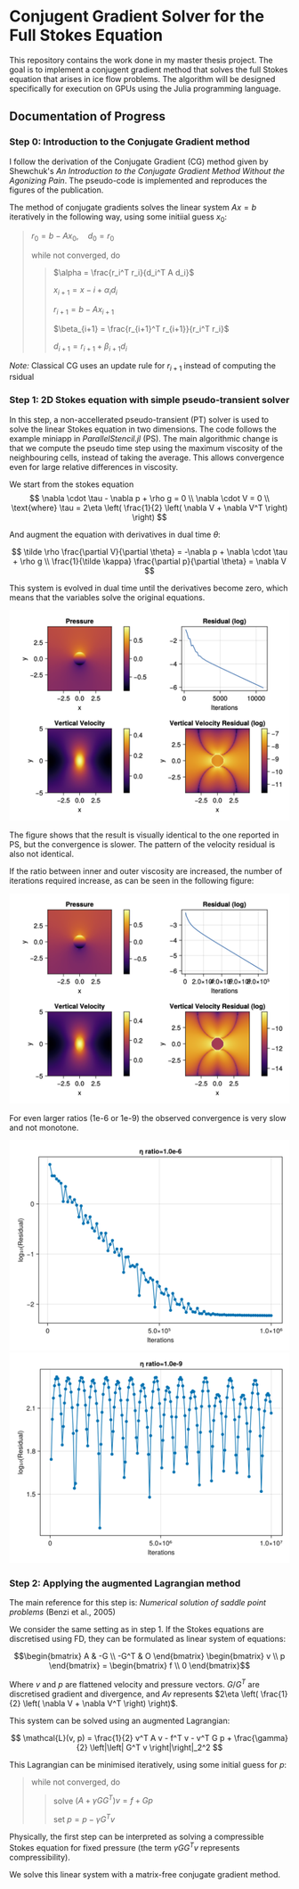 # Conjugent Gradient Solver for the Full Stokes Equation

This repository contains the work done in my master thesis project. The goal is to implement a conjugent gradient method that solves the full Stokes equation that arises in ice flow problems. The algorithm will be designed specifically for execution on GPUs using the Julia programming language.

## Documentation of Progress

### Step 0: Introduction to the Conjugate Gradient method

I follow the derivation of the Conjugate Gradient (CG) method given by Shewchuk's *An Introduction to the Conjugate Gradient Method Without the Agonizing Pain*. The pseudo-code is implemented and reproduces the figures of the publication.

The method of conjugate gradients solves the linear system $Ax = b$ iteratively in the following way, using some initiial guess $x_0$:

> $r_0 = b - Ax_0, \quad d_0 = r_0$
>
> while not converged, do
>>
>> $\alpha = \frac{r_i^T r_i}{d_i^T A d_i}$
>>
>> $x_{i+1} = x-i + \alpha_i d_i$
>>
>> $r_{i+1} = b - A x_{i+1}$
>>
>> $\beta_{i+1} = \frac{r_{i+1}^T r_{i+1}}{r_i^T r_i}$
>>
>> $d_{i+1} = r_{i+1} + \beta_{i+1} d_i$

*Note:* Classical CG uses an update rule for $r_{i+1}$ instead of computing the rsidual

### Step 1: 2D Stokes equation with simple pseudo-transient solver

In this step, a non-accellerated pseudo-transient (PT) solver is used to solve the linear Stokes equation in two dimensions. The code follows the example miniapp in *ParallelStencil.jl* (PS). The main algorithmic change is that we compute the pseudo time step using the maximum viscosity of the neighbouring cells, instead of taking the average. This allows convergence even for large relative differences in viscosity.

We start from the stokes equation
$$
\nabla \cdot \tau - \nabla p + \rho g = 0 \\
\nabla \cdot V = 0 \\
\text{where} \tau = 2\eta \left( \frac{1}{2} \left( \nabla V + \nabla V^T \right) \right)
$$

And augment the equation with derivatives in dual time $\theta$:

$$
\tilde \rho \frac{\partial V}{\partial \theta} = -\nabla p + \nabla \cdot \tau + \rho g \\
\frac{1}{\tilde \kappa} \frac{\partial p}{\partial \theta} = \nabla V
$$

This system is evolved in dual time until the derivatives become zero, which means that the variables solve the original equations. 


![Result for the setting of the miniapp](figures/1_result_miniapp.png)

The figure shows that the result is visually identical to the one reported in PS, but the convergence is slower. The pattern of the velocity residual is also not identical.

If the ratio between inner and outer viscosity are increased, the number of iterations required increase, as can be seen in the following figure:

![Result for increasing the viscosity ratio to 1e-3](figures/1_result_minus3.png)

For even larger ratios (1e-6 or 1e-9) the observed convergence is very slow and not monotone. 

![Convergence for viscosity ratio of 1e-6](figures/1_convergence_minus6.png)
![Convergence for viscosity ratio of 1e-9](figures/1_convergence_minus9.png)


### Step 2: Applying the augmented Lagrangian method

The main reference for this step is: *Numerical solution of saddle point problems* (Benzi et al., 2005)

We consider the same setting as in step 1. If the Stokes equations are discretised using FD, they can be formulated as linear system of equations:

```math
\begin{bmatrix}
A & -G \\
-G^T & O
\end{bmatrix}
\begin{bmatrix}
v \\
p
\end{bmatrix}
= 
\begin{bmatrix}
f \\ 
0
\end{bmatrix}
```

Where $v$ and $p$ are flattened velocity and pressure vectors. $G / G^T$ are discretised gradient and divergence, and $A v$ represents $2\eta \left( \frac{1}{2} \left( \nabla V + \nabla V^T \right) \right)$.

This system can be solved using an augmented Lagrangian:

$$
\mathcal{L}(v, p) = \frac{1}{2} v^T A v - f^T v - v^T G p + \frac{\gamma}{2} \left|\left| G^T v \right|\right|_2^2
$$

This Lagrangian can be minimised iteratively, using some initial guess for $p$:

> while not converged, do
>
>> solve $(A + \gamma G G^T) v = f + G p$
>>
>> set $p = p - \gamma G^T v$

Physically, the first step can be interpreted as solving a compressible Stokes equation for fixed pressure (the term $\gamma G G^T v$ represents compressibility).

We solve this linear system with a matrix-free conjugate gradient method.


